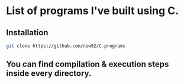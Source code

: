 # List of programs I've built using C.

## Installation

```bash
git clone https://github.com/new92/C-programs
```


## You can find compilation & execution steps inside every directory.
